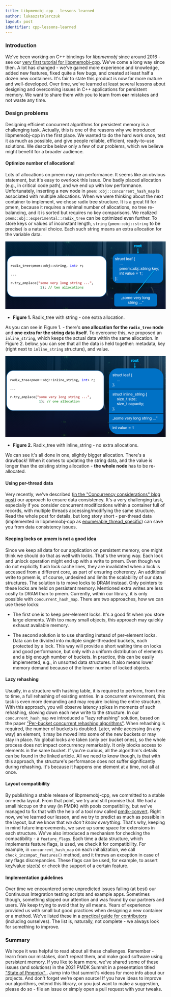 ```yaml
---
title: Libpmemobj-cpp - lessons learned
author: lukaszstolarczuk
layout: post
identifier: cpp-lessons-learned
---
```


### Introduction

We've been working on C++ bindings for *libpmemobj* since around 2016 - see our [very first
tutorial for libpmemobj-cpp][cpp_tutorial_blog]. We've come a long way since then. A lot has
changed - we've gained more experience and knowledge, added new features, fixed quite a few
bugs, and created at least half a dozen new containers. It's fair to state this product is now
far more mature and well-developed. Over time, we've learned at least several lessons about
designing and overcoming issues in C++ applications for persistent memory. We want to share
them with you to learn from **our** mistakes and not waste any time.

### Design problems

Designing efficient concurrent algorithms for persistent memory is a challenging task.
Actually, this is one of the reasons why we introduced libpmemobj-cpp in the first place.
We wanted to do the hard work once, test it as much as possible, and give people reliable,
efficient, ready-to-use solutions. We describe below only a few of our problems, which
we believe might benefit for a broader audience.

#### Optimize number of allocations!

Lots of allocations on pmem may ruin performance. It seems like an obvious statement, but
it's easy to overlook this issue. One badly placed allocation (e.g., in critical
code path), and we end up with low performance. Unfortunately, inserting a new node in
`pmem::obj::concurrent_hash_map` is associated with multiple allocations.
When we were thinking about the next container to implement, we chose radix tree structure.
It is a great fit for pmem, because it requires a minimal number of allocations, no tree
re-balancing, and it is sorted but requires no key comparisons. We realized
`pmem::obj::experimental::radix_tree` can be optimized even further. To store keys or
values of inconstant length, `string` (`pmem::obj::string` to be precise) is a natural
choice. Each such string means an extra allocation for the variable data.

![Radix tree with string](/assets/cpp_lessons_string.png "Radix tree with string")
* **Figure 1.** Radix_tree with string - one extra allocation.

As you can see in Figure 1. - there's **one allocation for the `radix_tree` node**
and **one extra for the string data itself**. To overcome this, we proposed an
`inline_string`, which keeps the actual data within the same allocation. In Figure 2.
below, you can see that all the data is held together: metadata, key
(right next to `inline_string` structure), and value.

![Radix tree with inline_string](/assets/cpp_lessons_inline_string.png "Radix tree with inline_string")
* **Figure 2.** Radix_tree with inline_string - no extra allocations.

We can see it's all done in one, slightly bigger allocation. There's a drawback! When
it comes to updating the string data, and the value is longer than the existing string
allocation - **the whole node** has to be re-allocated.

#### Using per-thread data

Very recently, we've described ([in the "Concurrency considerations" blog post][concurrency_blog])
our approach to ensure data consistency. It's a very challenging task, especially if
you consider concurrent modifications within a container full of records, with multiple
threads accessing/modifying the same structure. Read the whole post for details,
but long story short - per-thread data (implemented in libpmemobj-cpp as
[enumerable_thread_specific][ptls_docs]) can save you from data consistency issues.

#### Keeping locks on pmem is not a good idea

Since we keep all data for our application on persistent memory, one might think we should
do that as well with locks. That's the wrong way. Each lock and unlock operation might end up
with a write to pmem. Even though we do not explicitly flush lock cache lines, they are
invalidated when a lock is accessed from a different core, as part of ensuring coherency.
An additional write to pmem is, of course, undesired and limits the scalability of our data
structures. The solution is to move locks to DRAM instead. Only pointers to these locks
are held on persistent memory. Mentioned extra writes are less costly to DRAM than to pmem.
Currently, within our library, it is only possible with `concurrent_hash_map`. There are
two approaches, how we can use these locks:

* The first one is to keep per-element locks. It's a good fit when you store large
elements. With too many small objects, this approach may quickly exhaust available memory.

* The second solution is to use sharding instead of per-element locks. Data can be divided
into multiple single-threaded buckets, each protected by a lock. This way will provide
a short waiting time on locks and good performance, but only with a uniform distribution of
elements and a big enough number of buckets. In practice, this can be easily implemented,
e.g., in unsorted data structures. It also means lower memory demand because of the lower
number of locked objects.

#### Lazy rehashing

Usually, in a structure with hashing table, it is required to perform, from time to time,
a full rehashing of existing entries. In a concurrent environment, this task is even more
demanding and may require locking the entire structure. With this approach, you will
observe latency spikes in moments of such rehashing, slowing down each new write to the
structure. In our `concurrent_hash_map` we introduced a "lazy rehashing" solution, based
on the paper ["Per-bucket concurrent rehashing algorithms"][rehashing_pdf]. When rehashing
is required, the number of buckets is doubled. Later, while accessing (in any way)
an element, it may be moved into some of the new buckets or may stay in place. No global
locks are taken (only per bucket ones), so the whole process does not impact concurrency
remarkably. It only blocks access to elements in the same bucket. If you're curious,
all the algorithm's details can be found in the linked article. All we need to know though,
is that with this approach, the structure's performance does not suffer significantly
during rehashing. It's because it happens one element at a time, not all at once.

#### Layout compatibility

By publishing a stable release of libpmemobj-cpp, we committed to a stable on-media layout.
From that point, we try and still promise that. We had a small hiccup on the way (in PMDK)
with pools compatibility, but we've managed to fix that with the help of a tool now called
[pmdk-convert][pmdk_convert_blog]. Right now, we've learned our lesson, and we try to predict
as much as possible in the layout, but we know that *we don't know everything*. That's why,
keeping in mind future improvements, we save up some space for extensions in each
structure. We've also introduced a mechanism for checking the compatibility - a `feature_flags`.
Each time a data structure, which implements feature flags, is used, we check it
for compatibility. For example, in `concurrent_hash_map` on each initialization, we call
`check_incompat_features()` method, and it throws an exception in case of any flags
discrepancies. These flags can be used, for example, to assert key/value size(s) or check
the support of a certain feature.

#### Implementation guidelines

Over time we encountered some unpredicted issues failing (at best) our Continuous Integration
testing scripts and example apps. Sometimes though, something slipped our attention and was found
by our partners and users. We keep trying to avoid that by all means. Years of experience
provided us with small but good practices when designing a new container or a method.
We've listed these in a [practical guide for contributors][container_contrib] (including ourselves).
The list is, naturally, not complete - we always look for something to improve.

### Summary

We hope it was helpful to read about all these challenges. Remember - learn from our mistakes,
don't repeat them, and make good software using persistent memory. If you like to learn more,
we've shared some of these issues (and solutions) in the 2021 PMDK Summit in a presentation titled
["State of Pmemkv" ][summit_state_pmemkv]. Jump into that summit's videos for more info about
our projects. And don't forget we're open source! If you have ideas to improve our algorithms,
extend this library, or you just want to make a suggestion, please do so - file an issue or
simply open a pull request with your tweaks.


[cpp_tutorial_blog]: https://pmem.io/2016/01/12/cpp-01.html
[concurrency_blog]: https://pmem.io/2021/09/17/concurrency.html
[ptls_docs]: https://pmem.io/libpmemobj-cpp/master/doxygen/classpmem_1_1detail_1_1enumerable__thread__specific.html
[rehashing_pdf]: https://arxiv.org/ftp/arxiv/papers/1509/1509.02235.pdf
[pmdk_convert_blog]: https://pmem.io/2019/02/01/pool-conversion-tool.html
[container_contrib]: https://github.com/pmem/libpmemobj-cpp/blob/master/CONTRIBUTING.md#implementing-persistent-containers
[summit_state_pmemkv]: https://pmem.io/pmdksummit2021/
